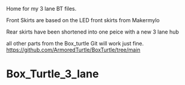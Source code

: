 Home for my 3 lane BT files.

Front Skirts are based on the LED front skirts from Makermylo 

Rear skirts have been shortened into one peice with a new 3 lane hub

all other parts from the Box_turtle Git will work just fine. 
https://github.com/ArmoredTurtle/BoxTurtle/tree/main

# Box_Turtle_3_lane
